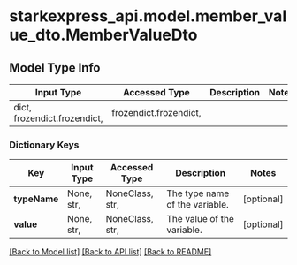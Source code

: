 # starkexpress_api.model.member_value_dto.MemberValueDto

## Model Type Info
Input Type | Accessed Type | Description | Notes
------------ | ------------- | ------------- | -------------
dict, frozendict.frozendict,  | frozendict.frozendict,  |  | 

### Dictionary Keys
Key | Input Type | Accessed Type | Description | Notes
------------ | ------------- | ------------- | ------------- | -------------
**typeName** | None, str,  | NoneClass, str,  | The type name of the variable. | [optional] 
**value** | None, str,  | NoneClass, str,  | The value of the variable. | [optional] 

[[Back to Model list]](../../README.md#documentation-for-models) [[Back to API list]](../../README.md#documentation-for-api-endpoints) [[Back to README]](../../README.md)

